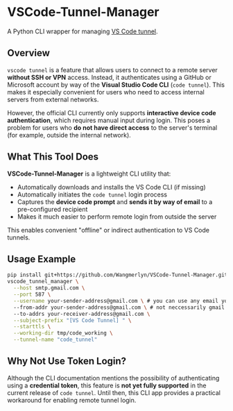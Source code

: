 # VSCode-Tunnel-Manager

A Python CLI wrapper for managing [VS Code tunnel](https://code.visualstudio.com/docs/remote/vscode-server#_connect-using-visual-studio-code-tunnel).

## Overview

`vscode tunnel` is a feature that allows users to connect to a remote server **without SSH or VPN** access. Instead, it authenticates using a GitHub or Microsoft account by way of the **Visual Studio Code CLI** (`code tunnel`). This makes it especially convenient for users who need to access internal servers from external networks.

However, the official CLI currently only supports **interactive device code authentication**, which requires manual input during login. This poses a problem for users who **do not have direct access** to the server's terminal (for example, outside the internal network).

## What This Tool Does

**VSCode-Tunnel-Manager** is a lightweight CLI utility that:

- Automatically downloads and installs the VS Code CLI (if missing)
- Automatically initiates the `code tunnel` login process
- Captures the **device code prompt** and **sends it by way of email** to a pre-configured recipient
- Makes it much easier to perform remote login from outside the server

This enables convenient "offline" or indirect authentication to VS Code tunnels.

## Usage Example

```bash
pip install git+https://github.com/Wangmerlyn/VSCode-Tunnel-Manager.git@main
vscode_tunnel_manager \
  --host smtp.gmail.com \
  --port 587 \
  --username your-sender-address@gmail.com \ # you can use any email you like
  --from-addr your-sender-address@gmail.com \ # not neccessarily gmail
  --to-addrs your-receiver-address@gmail.com \
  --subject-prefix "[VS Code Tunnel] " \
  --starttls \
  --working-dir tmp/code_working \
  --tunnel-name "code_tunnel"
```

## Why Not Use Token Login?

Although the CLI documentation mentions the possibility of authenticating using a **credential token**, this feature is **not yet fully supported** in the current release of `code tunnel`. Until then, this CLI app provides a practical workaround for enabling remote tunnel login.
